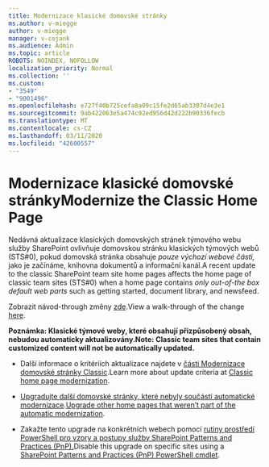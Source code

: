 ```yaml
---
title: Modernizace klasické domovské stránky
ms.author: v-miegge
author: v-miegge
manager: v-cojank
ms.audience: Admin
ms.topic: article
ROBOTS: NOINDEX, NOFOLLOW
localization_priority: Normal
ms.collection: ''
ms.custom:
- "3549"
- "9001496"
ms.openlocfilehash: e727f40b725cefa8a09c15fe2d65ab3307d4e3e1
ms.sourcegitcommit: 9ab422063e5a474c92ed956d42d222b90336fecb
ms.translationtype: MT
ms.contentlocale: cs-CZ
ms.lasthandoff: 03/11/2020
ms.locfileid: "42600557"
---
```

# <a name="modernize-the-classic-home-page"></a><span data-ttu-id="3fb89-102">Modernizace klasické domovské stránky</span><span class="sxs-lookup"><span data-stu-id="3fb89-102">Modernize the Classic Home Page</span></span>

<span data-ttu-id="3fb89-103">Nedávná aktualizace klasických domovských stránek týmového webu služby SharePoint ovlivňuje domovskou stránku klasických týmových webů (STS#0), pokud domovská stránka obsahuje *pouze výchozí webové části,* jako je začínáme, knihovna dokumentů a informační kanál.</span><span class="sxs-lookup"><span data-stu-id="3fb89-103">A recent update to the classic SharePoint team site home pages affects the home page of classic team sites (STS#0) when a home page contains *only out-of-the box default web parts* such as getting started, document library, and newsfeed.</span></span>

<span data-ttu-id="3fb89-104">Zobrazit návod-through změny [zde](https://docs.microsoft.com/sharepoint/sharepointonline/media/homepage-upgrade-gif.gif).</span><span class="sxs-lookup"><span data-stu-id="3fb89-104">View a walk-through of the change [here](https://docs.microsoft.com/sharepoint/sharepointonline/media/homepage-upgrade-gif.gif).</span></span> 

<span data-ttu-id="3fb89-105">**Poznámka: Klasické týmové weby, které obsahují přizpůsobený obsah, nebudou automaticky aktualizovány.**</span><span class="sxs-lookup"><span data-stu-id="3fb89-105">**Note: Classic team sites that contain customized content will not be automatically updated.**</span></span>

* <span data-ttu-id="3fb89-106">Další informace o kritériích aktualizace najdete v [části Modernizace domovské stránky Classic](https://docs.microsoft.com/sharepoint/disable-auto-modernization-classic-home-pages#why-update-classic-team-site-home-pages-to-modern).</span><span class="sxs-lookup"><span data-stu-id="3fb89-106">Learn more about update criteria at [Classic home page modernization](https://docs.microsoft.com/sharepoint/disable-auto-modernization-classic-home-pages#why-update-classic-team-site-home-pages-to-modern).</span></span>

* <span data-ttu-id="3fb89-107">[Upgradujte další domovské stránky, které nebyly součástí automatické modernizace](https://docs.microsoft.com/sharepoint/dev/transform/modernize-userinterface-site-pages).</span><span class="sxs-lookup"><span data-stu-id="3fb89-107">[Upgrade other home pages that weren’t part of the automatic modernization](https://docs.microsoft.com/sharepoint/dev/transform/modernize-userinterface-site-pages).</span></span>

* <span data-ttu-id="3fb89-108">Zakažte tento upgrade na konkrétních webech pomocí [rutiny prostředí PowerShell pro vzory a postupy služby SharePoint Patterns and Practices (PnP).](https://docs.microsoft.com/powershell/sharepoint/sharepoint-pnp/sharepoint-pnp-cmdlets)</span><span class="sxs-lookup"><span data-stu-id="3fb89-108">Disable this upgrade on specific sites using a [SharePoint Patterns and Practices (PnP) PowerShell cmdlet](https://docs.microsoft.com/powershell/sharepoint/sharepoint-pnp/sharepoint-pnp-cmdlets).</span></span>

